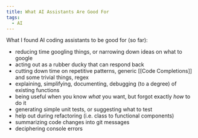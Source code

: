 ```yaml
---
title: What AI Assistants Are Good For
tags:
  - AI
---
```

What I found AI coding assistants to be good for (so far):
- reducing time googling things, or narrowing down ideas on what to google
- acting out as a rubber ducky that can respond back
- cutting down time on repetitive patterns, generic [[Code Completions]] and some trivial things, regex
- explaining, simplifying, documenting, debugging (to a degree) of existing functions
- being useful when you know _what_ you want, but forgot exactly _how_ to do it
- generating simple unit tests, or suggesting what to test
- help out during refactoring (i.e. class to functional components)
- summarizing code changes into git messages
- deciphering console errors